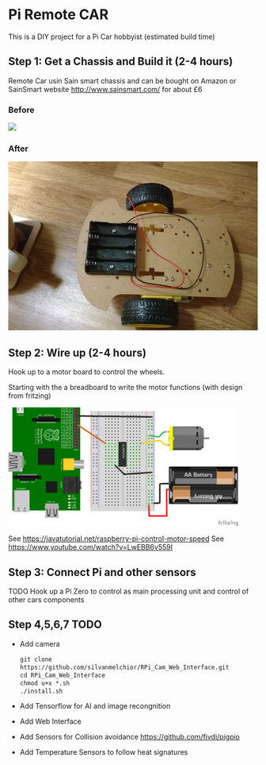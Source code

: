 # Pi Remote CAR

This is a DIY project for a Pi Car hobbyist (estimated build time)

## Step 1: Get a Chassis and Build it (2-4 hours)

Remote Car usin Sain smart chassis and can be bought on Amazon or SainSmart website http://www.sainsmart.com/ for about £6

### Before

<img src="https://images-na.ssl-images-amazon.com/images/I/61qH18xAjVL._SL1200_.jpg" height="340" >

### After

<img src="pi-car-chassis-wired.jpg" height="340" >

## Step 2: Wire up (2-4 hours)

Hook up to a motor board to control the wheels. 

Starting with the a breadboard to write the motor functions (with design from fritzing)

<img src="raspberry-pi-connect-motor-board.png" height="240" >

See https://javatutorial.net/raspberry-pi-control-motor-speed
See https://www.youtube.com/watch?v=LwEBB6v559I

## Step 3: Connect Pi and other sensors

TODO Hook up a Pi Zero to control as main processing unit and control of other cars components 

## Step 4,5,6,7 TODO
* Add camera

  ```
  git clone https://github.com/silvanmelchior/RPi_Cam_Web_Interface.git
  cd RPi_Cam_Web_Interface
  chmod u+x *.sh
  ./install.sh
  ```
* Add Tensorflow for AI and image recongnition
* Add Web Interface
* Add Sensors for Collision avoidance
  https://github.com/fivdi/pigpio
* Add Temperature Sensors to follow heat signatures
